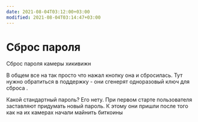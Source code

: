 ```yaml
---
date: 2021-08-04T03:12:00+03:00
modified: 2021-08-04T03:14:47+03:00
---
```


# Сброс пароля

Сброс пароля камеры хикивижн

В общем все на так просто что нажал кнопку она и сбросилась. Тут нужно обратиться в поддержку - они сгенерят одноразовый ключ для сброса .

Какой стандартный пароль? Его нету. При первом старте пользователя заставляют придумать новый пароль. К этому они пришли после того как на их камерах начали майнить биткоины
